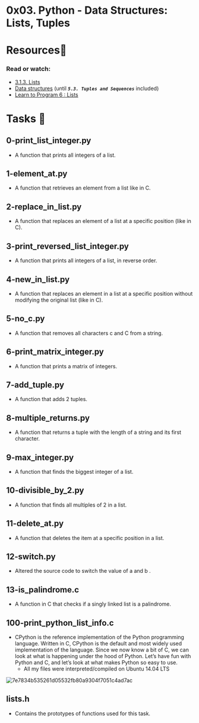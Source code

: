 # 0x03. Python - Data Structures: Lists, Tuples
# Resources🧵
### Read or watch:
* [3.1.3. Lists](https://docs.python.org/3/tutorial/introduction.html#lists)
* [Data structures](https://docs.python.org/3/tutorial/datastructures.html) (until **_`5.3. Tuples and Sequences`_** included)
* [Learn to Program 6 : Lists](https://www.youtube.com/watch?v=A1HUzrvS-Pw)
# Tasks 📃
## 0-print_list_integer.py
  * A function that prints all integers of a list.

## 1-element_at.py
  * A function that retrieves an element from a list like in C.

## 2-replace_in_list.py
  * A function that replaces an element of a list at a specific position (like in C).

## 3-print_reversed_list_integer.py
  * A function that prints all integers of a list, in reverse order.

## 4-new_in_list.py
  * A function that replaces an element in a list at a specific position without modifying the original list (like in C).

## 5-no_c.py
  * A function that removes all characters c and C from a string.

## 6-print_matrix_integer.py
  * A function that prints a matrix of integers.

## 7-add_tuple.py
  * A function that adds 2 tuples.

## 8-multiple_returns.py
  * A function that returns a tuple with the length of a string and its first character.

## 9-max_integer.py
  * A function that finds the biggest integer of a list.

## 10-divisible_by_2.py
  * A function that finds all multiples of 2 in a list.

## 11-delete_at.py
  * A function that deletes the item at a specific position in a list.

## 12-switch.py
  * Altered the source code to switch the value of a and b .

## 13-is_palindrome.c
  * A function in C that checks if a singly linked list is a palindrome.

## 100-print_python_list_info.c
  * CPython is the reference implementation of the Python programming language. Written in C, CPython is the default and most widely used implementation of the language. Since we now know a bit of C, we can look at what is happening under the hood of Python. Let’s have fun with Python and C, and let’s look at what makes Python so easy to use.
    * All my files were interpreted/compiled on Ubuntu 14.04 LTS
     
![7e7834b535261d05532fb80a9304f7051c4ad7ac](https://github.com/elyse502/alx-higher_level_programming/assets/125453474/fc2fa043-e4da-4aa1-b449-38f1c11432b2)


## lists.h
  * Contains the prototypes of functions used for this task.
